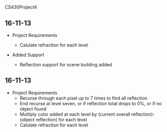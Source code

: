 # 
CS430Project4

16-11-13
-----
+ Project Requirements
    - Calulate refraction for each level
    
+ Added Support
    - Reflection support for scene building added

16-11-13
-----
+ Project Requirements
    - Recurse through each pixel up to 7 times to find all reflection
    - End recurse at level seven, or if reflection total drops to 0%, or if no object found
    - Multiply color added at each level by (current overall reflection)-(object reflection) for each level
    - Calulate refraction for each level
